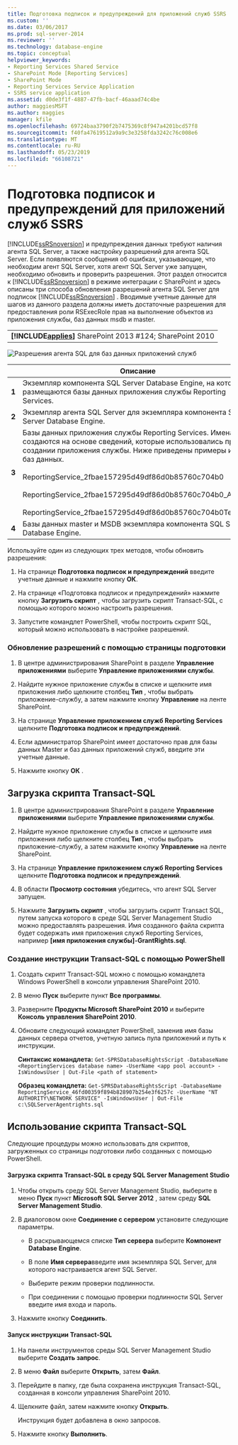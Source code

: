 ```yaml
---
title: Подготовка подписок и предупреждений для приложений служб SSRS | Документы Майкрософт
ms.custom: ''
ms.date: 03/06/2017
ms.prod: sql-server-2014
ms.reviewer: ''
ms.technology: database-engine
ms.topic: conceptual
helpviewer_keywords:
- Reporting Services Shared Service
- SharePoint Mode [Reporting Services]
- SharePoint Mode
- Reporting Services Service Application
- SSRS service application
ms.assetid: d0de3f1f-4887-47fb-bacf-46aaad74c4be
author: maggiesMSFT
ms.author: maggies
manager: kfile
ms.openlocfilehash: 69724baa3790f2b7475369c8f947a4201bcd57f8
ms.sourcegitcommit: f40fa47619512a9a9c3e3258fda3242c76c008e6
ms.translationtype: MT
ms.contentlocale: ru-RU
ms.lasthandoff: 05/23/2019
ms.locfileid: "66108721"
---
```

# <a name="provision-subscriptions-and-alerts-for-ssrs-service-applications"></a>Подготовка подписок и предупреждений для приложений служб SSRS
  [!INCLUDE[ssRSnoversion](../../includes/ssrsnoversion-md.md)] и предупреждения данных требуют наличия агента SQL Server, а также настройку разрешений для агента SQL Server. Если появляются сообщения об ошибках, указывающие, что необходим агент SQL Server, хотя агент SQL Server уже запущен, необходимо обновить и проверить разрешения. Этот раздел относится к [!INCLUDE[ssRSnoversion](../../includes/ssrsnoversion-md.md)] в режиме интеграции с SharePoint и здесь описаны три способа обновления разрешений агента SQL Server для подписок [!INCLUDE[ssRSnoversion](../../includes/ssrsnoversion-md.md)] . Вводимые учетные данные для шагов из данного раздела должны иметь достаточные разрешения для предоставления роли RSExecRole прав на выполнение объектов из приложения службы, баз данных msdb и master.  
  
||  
|-|  
|**[!INCLUDE[applies](../../includes/applies-md.md)]** SharePoint 2013 #124; SharePoint 2010|  
  
 ![Разрешения агента SQL для баз данных приложений служб](../../../2014/sql-server/install/media/rs-provisionsqlagent.gif "Разрешения агента SQL для баз данных приложений служб")  
  
||Описание|  
|------|-----------------|  
|**1**|Экземпляр компонента SQL Server Database Engine, на котором размещаются базы данных приложения службы Reporting Services.|  
|**2**|Экземпляр агента SQL Server для экземпляра компонента SQL Server Database Engine.|  
|**3**|Базы данных приложения службы Reporting Services. Имена создаются на основе сведений, которые использовались при создании приложения службы. Ниже приведены примеры имен баз данных.<br /><br /> ReportingService_2fbae157295d49df86d0b85760c704b0<br /><br /> ReportingService_2fbae157295d49df86d0b85760c704b0_Alerting<br /><br /> ReportingService_2fbae157295d49df86d0b85760c704b0TempDB|  
|**4**|Базы данных master и MSDB экземпляра компонента SQL Server Database Engine.|  
  
 Используйте один из следующих трех методов, чтобы обновить разрешения:  
  
1.  На странице **Подготовка подписок и предупреждений** введите учетные данные и нажмите кнопку **ОК**.  
  
2.  На странице «Подготовка подписок и предупреждений» нажмите кнопку **Загрузить скрипт** , чтобы загрузить скрипт Transact-SQL, с помощью которого можно настроить разрешения.  
  
3.  Запустите командлет PowerShell, чтобы построить скрипт SQL, который можно использовать в настройке разрешений.  
  
### <a name="to-update-permissions-using-the-provision-page"></a>Обновление разрешений с помощью страницы подготовки  
  
1.  В центре администрирования SharePoint в разделе **Управление приложениями** выберите **Управление приложениями службы**.  
  
2.  Найдите нужное приложение службы в списке и щелкните имя приложения либо щелкните столбец **Тип** , чтобы выбрать приложение-службу, а затем нажмите кнопку **Управление** на ленте SharePoint.  
  
3.  На странице **Управление приложением служб Reporting Services** щелкните **Подготовка подписок и предупреждений**.  
  
4.  Если администратор SharePoint имеет достаточно прав для базы данных Master и баз данных приложений служб, введите эти учетные данные.  
  
5.  Нажмите кнопку **ОК** .  
  
##  <a name="bkmk_download"></a> Загрузка скрипта Transact-SQL  
  
1.  В центре администрирования SharePoint в разделе **Управление приложениями** выберите **Управление приложениями службы**.  
  
2.  Найдите нужное приложение службы в списке и щелкните имя приложения либо щелкните столбец **Тип** , чтобы выбрать приложение-службу, а затем нажмите кнопку **Управление** на ленте SharePoint.  
  
3.  На странице **Управление приложением служб Reporting Services** щелкните **Подготовка подписок и предупреждений**.  
  
4.  В области **Просмотр состояния** убедитесь, что агент SQL Server запущен.  
  
5.  Нажмите **Загрузить скрипт** , чтобы загрузить скрипт Transact SQL, путем запуска которого в среде SQL Server Management Studio можно предоставлять разрешения. Имя созданного файла скрипта будет содержать имя приложения служб Reporting Services, например **[имя приложения службы]-GrantRights.sql**.  
  
### <a name="to-generate-the-transact-sql-statement-with-powershell"></a>Создание инструкции Transact-SQL с помощью PowerShell  
  
1.  Создать скрипт Transact-SQL можно с помощью командлета Windows PowerShell в консоли управления SharePoint 2010.  
  
2.  В меню **Пуск** выберите пункт **Все программы**.  
  
3.  Разверните **Продукты Microsoft SharePoint 2010** и выберите **Консоль управления SharePoint 2010**.  
  
4.  Обновите следующий командлет PowerShell, заменив имя базы данных сервера отчетов, учетную запись пула приложений и путь к инструкции.  
  
     **Синтаксис командлета:** `Get-SPRSDatabaseRightsScript -DatabaseName <ReportingServices database name> -UserName <app pool account> -IsWindowsUser | Out-File <path of statement>`  
  
     **Образец командлета:** `Get-SPRSDatabaseRightsScript -DatabaseName ReportingService_46fd00359f894b828907b254e3f6257c -UserName "NT AUTHORITY\NETWORK SERVICE" -IsWindowsUser | Out-File c:\SQLServerAgentrights.sql`  
  
## <a name="using-the-transact-sql-script"></a>Использование скрипта Transact-SQL  
 Следующие процедуры можно использовать для скриптов, загруженных со страницы подготовки либо созданных с помощью PowerShell.  
  
#### <a name="to-load-the-transact-sql-script-in-sql-server-management-studio"></a>Загрузка скрипта Transact-SQL в среду SQL Server Management Studio  
  
1.  Чтобы открыть среду SQL Server Management Studio, выберите в меню **Пуск** пункт **Microsoft SQL Server 2012** , затем среду **SQL Server Management Studio**.  
  
2.  В диалоговом окне **Соединение с сервером** установите следующие параметры.  
  
    -   В раскрывающемся списке **Тип сервера** выберите **Компонент Database Engine**.  
  
    -   В поле **Имя сервера**введите имя экземпляра SQL Server, для которого настраивается агент SQL Server.  
  
    -   Выберите режим проверки подлинности.  
  
    -   При соединении с помощью проверки подлинности SQL Server введите имя входа и пароль.  
  
3.  Нажмите кнопку **Соединить**.  
  
#### <a name="to-run-the-transact-sql-statement"></a>Запуск инструкции Transact-SQL  
  
1.  На панели инструментов среды SQL Server Management Studio выберите **Создать запрос**.  
  
2.  В меню **Файл** выберите **Открыть**, затем **Файл**.  
  
3.  Перейдите в папку, где была сохранена инструкция Transact-SQL, созданная в консоли управления SharePoint 2010.  
  
4.  Щелкните файл, затем нажмите кнопку **Открыть**.  
  
     Инструкция будет добавлена в окно запросов.  
  
5.  Нажмите кнопку **Выполнить**.  
  
  
